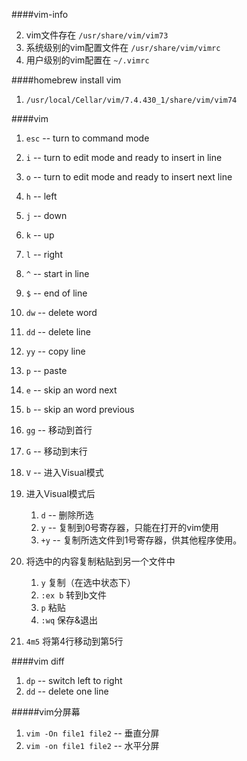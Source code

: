 ####vim-info

2. vim文件存在 `/usr/share/vim/vim73`
1. 系统级别的vim配置文件在 `/usr/share/vim/vimrc`
2. 用户级别的vim配置在 `~/.vimrc`

####homebrew install vim

1. `/usr/local/Cellar/vim/7.4.430_1/share/vim/vim74`

####vim

1. `esc` -- turn to command mode
1. `i` -- turn to edit mode and ready to insert in line
2. `o` -- turn to edit mode and ready to insert next line
3. `h` -- left
7. `j` -- down
8. `k` -- up
9. `l` -- right
3. `^` -- start in line
4. `$` -- end of line
5. `dw` -- delete word
6. `dd` -- delete line
7. `yy` -- copy line
8. `p` -- paste
9. `e` -- skip an word next
10. `b` -- skip an word previous
10. `gg` -- 移动到首行
11. `G` -- 移动到末行
12. `V` -- 进入Visual模式
13. 进入Visual模式后
	
	1. `d` -- 删除所选
	2. `y` -- 复制到0号寄存器，只能在打开的vim使用
	3. `+y` -- 复制所选文件到1号寄存器，供其他程序使用。

14. 将选中的内容复制粘贴到另一个文件中
	
	1. `y` 复制（在选中状态下）
    2. `:ex b` 转到b文件
    3. `p` 粘贴
    4. `:wq` 保存&退出 
    
15. `4m5` 将第4行移动到第5行



####vim diff

1. `dp` -- switch left to right
2. `dd` -- delete one line

#####vim分屏幕

1. `vim -On file1 file2` -- 垂直分屏
2. `vim -on file1 file2` -- 水平分屏
